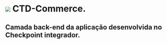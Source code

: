 # <img src="https://github.githubassets.com/images/icons/emoji/unicode/1f4c8.png" /> CTD-Commerce.
## Camada back-end da aplicação desenvolvida no Checkpoint integrador.
